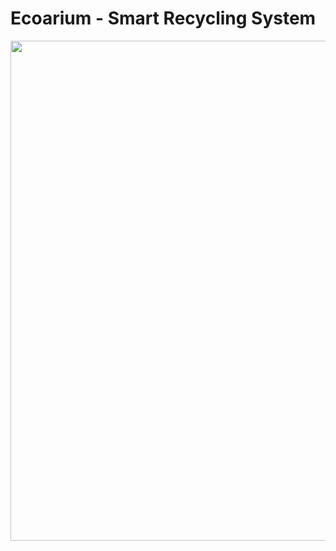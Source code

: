 # Ecoarium - Smart Recycling System
<p align="center">
  <img src="https://github.com/mixgolem/SKU-Ecoarium/assets/130221911/53ffa411-66ad-48b7-9094-9158f0eb2827" width="800"
</p>

